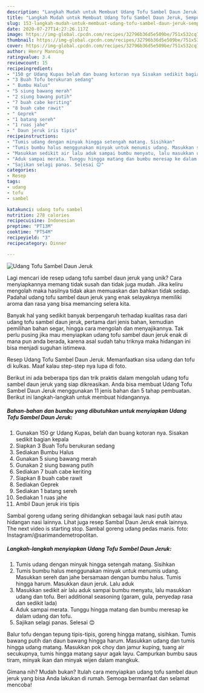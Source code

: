 ```yaml
---
description: "Langkah Mudah untuk Membuat Udang Tofu Sambel Daun Jeruk, Sempurna"
title: "Langkah Mudah untuk Membuat Udang Tofu Sambel Daun Jeruk, Sempurna"
slug: 153-langkah-mudah-untuk-membuat-udang-tofu-sambel-daun-jeruk-sempurna
date: 2020-07-27T14:27:26.117Z
image: https://img-global.cpcdn.com/recipes/32796b36d5e509be/751x532cq70/udang-tofu-sambel-daun-jeruk-foto-resep-utama.jpg
thumbnail: https://img-global.cpcdn.com/recipes/32796b36d5e509be/751x532cq70/udang-tofu-sambel-daun-jeruk-foto-resep-utama.jpg
cover: https://img-global.cpcdn.com/recipes/32796b36d5e509be/751x532cq70/udang-tofu-sambel-daun-jeruk-foto-resep-utama.jpg
author: Henry Manning
ratingvalue: 3.4
reviewcount: 15
recipeingredient:
- "150 gr Udang Kupas belah dan buang kotoran nya Sisakan sedikit bagian kepala"
- "3 Buah Tofu berukuran sedang"
- " Bumbu Halus"
- "5 siung bawang merah"
- "2 siung bawang putih"
- "7 buah cabe keriting"
- "8 buah cabe rawit"
- " Geprek"
- "1 batang sereh"
- "1 ruas jahe"
- " Daun jeruk iris tipis"
recipeinstructions:
- "Tumis udang dengan minyak hingga setengah matang. Sisihkan"
- "Tumis bumbu halus menggunakan minyak untuk menumis udang. Masukkan sereh dan jahe bersamaan dengan bumbu halus. Tumis hingga harum. Masukkan daun jeruk. Lalu aduk"
- "Masukkan sedikit air lalu aduk sampai bumbu menyatu, lalu masukkan udang dan tofu. Beri additional seasoning (garam, gula, penyedap rasa dan sedikit lada)"
- "Aduk sampai merata. Tunggu hingga matang dan bumbu meresap ke dalam udang dan tofu."
- "Sajikan selagi panas. Selesai 😊"
categories:
- Resep
tags:
- udang
- tofu
- sambel

katakunci: udang tofu sambel 
nutrition: 278 calories
recipecuisine: Indonesian
preptime: "PT13M"
cooktime: "PT54M"
recipeyield: "3"
recipecategory: Dinner

---
```



![Udang Tofu Sambel Daun Jeruk](https://img-global.cpcdn.com/recipes/32796b36d5e509be/751x532cq70/udang-tofu-sambel-daun-jeruk-foto-resep-utama.jpg)

Lagi mencari ide resep udang tofu sambel daun jeruk yang unik? Cara menyiapkannya memang tidak susah dan tidak juga mudah. Jika keliru mengolah maka hasilnya tidak akan memuaskan dan bahkan tidak sedap. Padahal udang tofu sambel daun jeruk yang enak selayaknya memiliki aroma dan rasa yang bisa memancing selera kita.

Banyak hal yang sedikit banyak berpengaruh terhadap kualitas rasa dari udang tofu sambel daun jeruk, pertama dari jenis bahan, kemudian pemilihan bahan segar, hingga cara mengolah dan menyajikannya. Tak perlu pusing jika mau menyiapkan udang tofu sambel daun jeruk enak di mana pun anda berada, karena asal sudah tahu triknya maka hidangan ini bisa menjadi suguhan istimewa.

Resep Udang Tofu Sambel Daun Jeruk. Memanfaatkan sisa udang dan tofu di kulkas. Maaf kalau step-step nya lupa di foto.


Berikut ini ada beberapa tips dan trik praktis dalam mengolah udang tofu sambel daun jeruk yang siap dikreasikan. Anda bisa membuat Udang Tofu Sambel Daun Jeruk menggunakan 11 jenis bahan dan 5 tahap pembuatan. Berikut ini langkah-langkah untuk membuat hidangannya.

<!--inarticleads1-->

##### Bahan-bahan dan bumbu yang dibutuhkan untuk menyiapkan Udang Tofu Sambel Daun Jeruk:

1. Gunakan 150 gr Udang Kupas, belah dan buang kotoran nya. Sisakan sedikit bagian kepala
1. Siapkan 3 Buah Tofu berukuran sedang
1. Sediakan  Bumbu Halus
1. Gunakan 5 siung bawang merah
1. Gunakan 2 siung bawang putih
1. Sediakan 7 buah cabe keriting
1. Siapkan 8 buah cabe rawit
1. Sediakan  Geprek
1. Sediakan 1 batang sereh
1. Sediakan 1 ruas jahe
1. Ambil  Daun jeruk iris tipis


Sambal goreng udang sering dihidangkan sebagai lauk nasi putih atau hidangan nasi lainnya. Lihat juga resep Sambal Daun Jeruk enak lainnya. The next video is starting stop. Sambal goreng udang pedas manis. foto: Instagram/@sarimandemetropolitan. 

<!--inarticleads2-->

##### Langkah-langkah menyiapkan Udang Tofu Sambel Daun Jeruk:

1. Tumis udang dengan minyak hingga setengah matang. Sisihkan
1. Tumis bumbu halus menggunakan minyak untuk menumis udang. Masukkan sereh dan jahe bersamaan dengan bumbu halus. Tumis hingga harum. Masukkan daun jeruk. Lalu aduk
1. Masukkan sedikit air lalu aduk sampai bumbu menyatu, lalu masukkan udang dan tofu. Beri additional seasoning (garam, gula, penyedap rasa dan sedikit lada)
1. Aduk sampai merata. Tunggu hingga matang dan bumbu meresap ke dalam udang dan tofu.
1. Sajikan selagi panas. Selesai 😊


Balur tofu dengan tepung tipis-tipis, goreng hingga matang, sisihkan. Tumis bawang putih dan daun bawang hingga harum. Masukkan udang dan tumis hingga udang matang. Masukkan pok choy dan jamur kuping, tuang air secukupnya, tumis hingga matang sayur agak layu. Campurkan bumbu saus tiram, minyak ikan dan minyak wijen dalam mangkuk. 

Gimana nih? Mudah bukan? Itulah cara menyiapkan udang tofu sambel daun jeruk yang bisa Anda lakukan di rumah. Semoga bermanfaat dan selamat mencoba!
